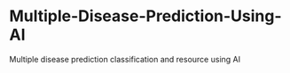 # Multiple-Disease-Prediction-Using-AI
Multiple disease prediction classification  and resource using AI
